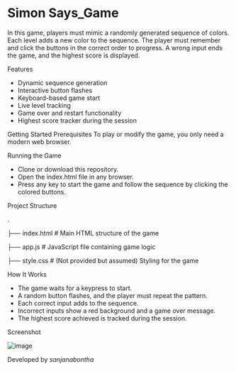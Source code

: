 # Simon Says_Game

In this game, players must mimic a randomly generated sequence of colors. Each level adds a new color to the sequence. The player must remember and click the buttons in the correct order to progress. A wrong input ends the game, and the highest score is displayed.

Features
- Dynamic sequence generation
- Interactive button flashes
- Keyboard-based game start
- Live level tracking
- Game over and restart functionality
- Highest score tracker during the session

Getting Started
Prerequisites
To play or modify the game, you only need a modern web browser.

Running the Game
- Clone or download this repository.
- Open the index.html file in any browser.
- Press any key to start the game and follow the sequence by clicking the colored buttons.

Project Structure

.

├── index.html    # Main HTML structure of the game

├── app.js        # JavaScript file containing game logic

├── style.css     # (Not provided but assumed) Styling for the game

How It Works
- The game waits for a keypress to start.
- A random button flashes, and the player must repeat the pattern.
- Each correct input adds to the sequence.
- Incorrect inputs show a red background and a game over message.
- The highest score achieved is tracked during the session.

Screenshot

![image](https://github.com/user-attachments/assets/e3992d30-31d9-45e1-9969-494da0da264e)



Developed by _sanjanabontha_
